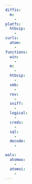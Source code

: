 ```yaml
---
diffis:
  m:
    -
platfs:
  htbvip:
    -
curls:
  atom:
    -
functions:
  win:
    -
  m:
    -
  htbvip:
    -
  smb:
    -
  rev:
    -
  sniff:
    -
  logical:
    -
  creds:
    -
  sql:
    -
  decode:
    -

wals:
  atomwu:
    -
  atomvi:
    -
---
```

